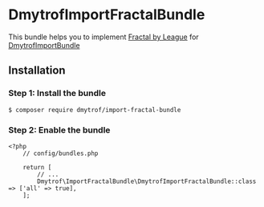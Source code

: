 DmytrofImportFractalBundle
====================

This bundle helps you to implement [Fractal by League](https://fractal.thephpleague.com) for 
[DmytrofImportBundle](https://github.com/dmytrof/ImportBundle)

## Installation

### Step 1: Install the bundle

    $ composer require dmytrof/import-fractal-bundle 
    
### Step 2: Enable the bundle

    <?php
        // config/bundles.php
        
        return [
            // ...
            Dmytrof\ImportFractalBundle\DmytrofImportFractalBundle::class => ['all' => true],
        ];
        
        